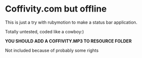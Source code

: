 Coffivity.com but offline
=========================

This is just a try with rubymotion to make a status bar application.

Totally untested, coded like a cowboy:)


**YOU SHOULD ADD A COFFIVITY.MP3 TO RESOURCE FOLDER**

Not included because of probably some rights
